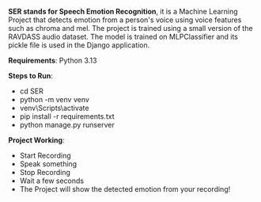 **SER stands for Speech Emotion Recognition**, it is a Machine Learning Project that detects emotion from a person's voice using voice features such as chroma and mel. The project is trained using a small version of the RAVDASS audio dataset. The model is trained on MLPClassifier and its pickle file is used in the Django application.

**Requirements**: Python 3.13

**Steps to Run**:
* cd SER
* python -m venv venv
* venv\Scripts\activate
* pip install -r requirements.txt
* python manage.py runserver

**Project Working**:
* Start Recording
* Speak something
* Stop Recording
* Wait a few seconds
* The Project will show the detected emotion from your recording!
